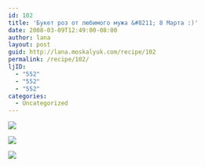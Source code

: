 ```yaml
---
id: 102
title: 'Букет роз от любимого мужа &#8211; 8 Марта :)'
date: 2008-03-09T12:49:00-08:00
author: lana
layout: post
guid: http://lana.moskalyuk.com/recipe/102
permalink: /recipe/102/
ljID:
  - "552"
  - "552"
  - "552"
categories:
  - Uncategorized
---
```

![](http://farm4.static.flickr.com/3219/2322067552_28f1808257.jpg?v=0)

![](http://farm3.static.flickr.com/2333/2321863836_382c1e85f9.jpg?v=0) 

![](http://farm3.static.flickr.com/2374/2321044343_40c807c477.jpg?v=0)